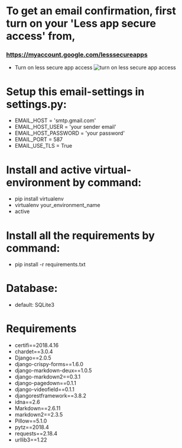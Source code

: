 # To get an email confirmation, first turn on your 'Less app secure access' from,
### https://myaccount.google.com/lesssecureapps

* Turn on less secure app access
![turn on less secure app access](https://user-images.githubusercontent.com/23103980/46763763-7ade1600-ccfc-11e8-9cfe-1cd835dde1b2.png)

# Setup this email-settings in settings.py:
  * EMAIL_HOST = 'smtp.gmail.com'
  * EMAIL_HOST_USER = 'your sender email'
  * EMAIL_HOST_PASSWORD = 'your password'
  * EMAIL_PORT = 587
  * EMAIL_USE_TLS = True

# Install and active virtual-environment by command:
   * pip install virtualenv
   * virtualenv your_environment_name
   * active

# Install all the requirements by command:
   * pip install -r requirements.txt
   
# Database:
   * default: SQLite3 

# Requirements
* certifi==2018.4.16
* chardet==3.0.4
* Django==2.0.5
* django-crispy-forms==1.6.0
* django-markdown-deux==1.0.5
* django-markdown2==0.3.1
* django-pagedown==0.1.1
* django-videofield==0.1.1
* djangorestframework==3.8.2
* idna==2.6
* Markdown==2.6.11
* markdown2==2.3.5
* Pillow==5.1.0
* pytz==2018.4
* requests==2.18.4
* urllib3==1.22
